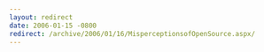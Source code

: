 ```yaml
---
layout: redirect
date: 2006-01-15 -0800
redirect: /archive/2006/01/16/MisperceptionsofOpenSource.aspx/
---
```

